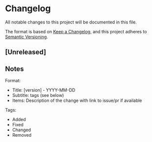 # Changelog

All notable changes to this project will be documented in this file.

The format is based on [Keep a Changelog](https://keepachangelog.com/en/1.0.0/),
and this project adheres to [Semantic Versioning](https://semver.org/spec/v2.0.0.html).

## [Unreleased]

## Notes

Format:

- Title: [version] - YYYY-MM-DD
- Subtitle: tags (see below)
- Items: Description of the change with link to issue/pr if available

Tags:

- Added
- Fixed
- Changed
- Removed
